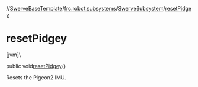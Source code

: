 //[SwerveBaseTemplate](../../../index.md)/[frc.robot.subsystems](../index.md)/[SwerveSubsystem](index.md)/[resetPidgey](reset-pidgey.md)

# resetPidgey

[jvm]\

public void[resetPidgey](reset-pidgey.md)()

Resets the Pigeon2 IMU.
